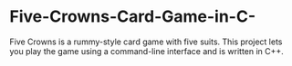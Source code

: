 # Five-Crowns-Card-Game-in-C-
Five Crowns is a rummy-style card game with five suits. This project lets you play the game using a command-line interface and is written in C++.
